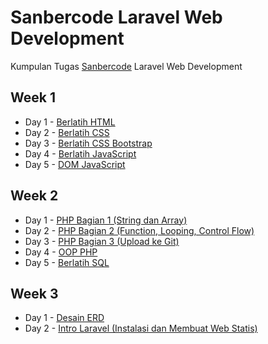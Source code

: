 # Sanbercode Laravel Web Development
Kumpulan Tugas [Sanbercode](https://sanbercode.com/) Laravel Web Development

## Week 1

- Day 1 - [Berlatih HTML](https://github.com/abdhsani/Sanbercode-Laravel-Web-Development/tree/master/Week%201%20Day%201%20-%20Berlatih%20HTML)
- Day 2 - [Berlatih CSS](https://github.com/abdhsani/Sanbercode-Laravel-Web-Development/tree/master/Week%201%20Day%202%20-%20Berlatih%20CSS)
- Day 3 - [Berlatih CSS Bootstrap](https://github.com/abdhsani/Sanbercode-Laravel-Web-Development/tree/master/Week%201%20Day%203%20-%20Berlatih%20CSS%20Bootstrap)
- Day 4 - [Berlatih JavaScript](https://github.com/abdhsani/Sanbercode-Laravel-Web-Development/tree/master/Week%201%20Day%204%20-%20Berlatih%20JavaScript)
- Day 5 - [DOM JavaScript](https://github.com/abdhsani/Sanbercode-Laravel-Web-Development/tree/master/Week%201%20Day%205%20-%20DOM%20JavaScript)

## Week 2

- Day 1 - [PHP Bagian 1 (String dan Array)](https://github.com/abdhsani/Sanbercode-Laravel-Web-Development/tree/master/Week%202%20Day%201%20-%20PHP%20Bagian%201/php-1)
- Day 2 - [PHP Bagian 2 (Function, Looping, Control Flow)](https://github.com/abdhsani/Sanbercode-Laravel-Web-Development/tree/master/Week%202%20Day%202%20-%20PHP%20Bagian%202/php-2)
- Day 3 - [PHP Bagian 3 (Upload ke Git)](https://github.com/abdhsani/Sanbercode-Laravel-Web-Development/tree/master/Week%202%20Day%203%20-%20PHP%20Bagian%203/php-3)
- Day 4 - [OOP PHP](https://github.com/abdhsani/Sanbercode-Laravel-Web-Development/tree/master/Week%202%20Day%204%20-%20OOP%20PHP/oop)
- Day 5 - [Berlatih SQL](https://github.com/abdhsani/Sanbercode-Laravel-Web-Development/tree/master/Week%202%20Day%205%20-%20Berlatih%20SQL)

## Week 3

- Day 1 - [Desain ERD](https://github.com/abdhsani/Sanbercode-Laravel-Web-Development/tree/master/Week%203%20Day%201%20-%20Desain%20ERD)
- Day 2 - [Intro Laravel (Instalasi dan Membuat Web Statis)](https://github.com/abdhsani/Sanbercode-Laravel-Web-Development/tree/master/Week%203%20Day%202%20-%20Intro%20Laravel/blog)


